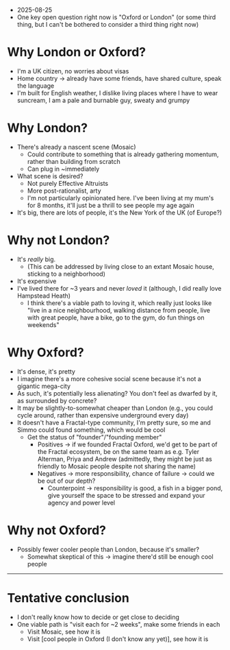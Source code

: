 - 2025-08-25 
- One key open question right now is "Oxford or London" (or some third thing, but I can't be bothered to consider a third thing right now)
# Why London or Oxford?
- I'm a UK citizen, no worries about visas
- Home country → already have some friends, have shared culture, speak the language
- I'm built for English weather, I dislike living places where I have to wear suncream, I am a pale and burnable guy, sweaty and grumpy
# Why London?
- There's already a nascent scene (Mosaic)
	- Could contribute to something that is already gathering momentum, rather than building from scratch
	- Can plug in ~immediately
- What scene is desired?
	- Not purely Effective Altruists
	- More post-rationalist, arty
	- I'm not particularly opinionated here. I've been living at my mum's for 8 months, it'll just be a thrill to see people my age again
- It's big, there are lots of people, it's the New York of the UK (of Europe?)
# Why not London?
- It's *really* big. 
	- (This can be addressed by living close to an extant Mosaic house, sticking to a neighborhood)
- It's expensive
- I've lived there for ~3 years and never *loved* it (although, I did really love Hampstead Heath)
	- I think there's a viable path to loving it, which really just looks like "live in a nice neighbourhood, walking distance from people, live with great people, have a bike, go to the gym, do fun things on weekends"
# Why Oxford?
- It's dense, it's pretty
- I imagine there's a more cohesive social scene because it's not a gigantic mega-city
- As such, it's potentially less alienating? You don't feel as dwarfed by it, as surrounded by concrete?
- It may be slightly-to-somewhat cheaper than London (e.g., you could cycle around, rather than expensive underground every day)
- It doesn't have a Fractal-type community, I'm pretty sure, so me and Simmo could found something, which would be cool 
	- Get the status of "founder"/"founding member"
		- Positives → if we founded Fractal Oxford, we'd get to be part of the Fractal ecosystem, be on the same team as e.g. Tyler Alterman, Priya and Andrew (admittedly, they might be just as friendly to Mosaic people despite not sharing the name)
		- Negatives → more responsibility, chance of failure → could we be out of our depth? 
			- Counterpoint → responsibility is good, a fish in a bigger pond, give yourself the space to be stressed and expand your agency and power level
# Why not Oxford?
- Possibly fewer cooler people than London, because it's smaller?
	- Somewhat skeptical of this → imagine there'd still be enough cool people

--- 

# Tentative conclusion
- I don't really know how to decide or get close to deciding
- One viable path is "visit each for ~2 weeks", make some friends in each
	- Visit Mosaic, see how it is
	- Visit [cool people in Oxford (I don't know any yet)], see how it is
